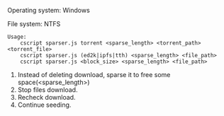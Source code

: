 Operating system: Windows

File system: NTFS

```
Usage:
	cscript sparser.js torrent <sparse_length> <torrent_path> <torrent_file>
	cscript sparser.js (ed2k|ipfs|tth) <sparse_length> <file_path>
	cscript sparser.js <block_size> <sparse_length> <file_path>
```

1. Instead of deleting download, sparse it to free some space(<sparse_length>)
2. Stop files download.
3. Recheck download.
4. Continue seeding.